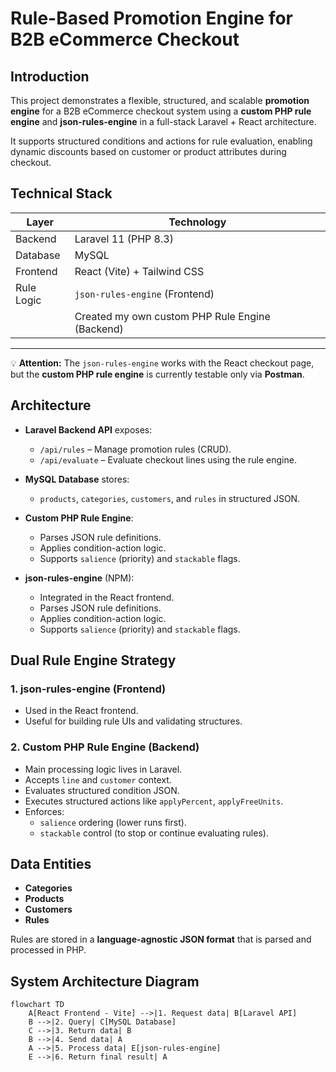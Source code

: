 # Rule-Based Promotion Engine for B2B eCommerce Checkout

## Introduction

This project demonstrates a flexible, structured, and scalable **promotion engine** for a B2B eCommerce checkout system using a **custom PHP rule engine** and **json-rules-engine** in a full-stack Laravel + React architecture.

It supports structured conditions and actions for rule evaluation, enabling dynamic discounts based on customer or product attributes during checkout.


## Technical Stack

| Layer      | Technology                                         |
|------------|----------------------------------------------------|
| Backend    | Laravel 11 (PHP 8.3)                               |
| Database   | MySQL                                              |
| Frontend   | React (Vite) + Tailwind CSS                        |
| Rule Logic | `json-rules-engine` (Frontend)                     |
|            | Created my own custom PHP Rule Engine (Backend)    |
-------------------------------------------------------------------
💡 **Attention:** The `json-rules-engine` works with the React checkout page, but the **custom PHP rule engine** is currently testable only via **Postman**.


## Architecture

- **Laravel Backend API** exposes:
  - `/api/rules` – Manage promotion rules (CRUD).
  - `/api/evaluate` – Evaluate checkout lines using the rule engine.

- **MySQL Database** stores:
  - `products`, `categories`, `customers`, and `rules` in structured JSON.

- **Custom PHP Rule Engine**:
  - Parses JSON rule definitions.
  - Applies condition-action logic.
  - Supports `salience` (priority) and `stackable` flags.

- **json-rules-engine** (NPM):
  - Integrated in the React frontend.
  - Parses JSON rule definitions.
  - Applies condition-action logic.
  - Supports `salience` (priority) and `stackable` flags.


## Dual Rule Engine Strategy

### 1. json-rules-engine (Frontend)

- Used in the React frontend.
- Useful for building rule UIs and validating structures.

### 2. Custom PHP Rule Engine (Backend)

- Main processing logic lives in Laravel.
- Accepts `line` and `customer` context.
- Evaluates structured condition JSON.
- Executes structured actions like `applyPercent`, `applyFreeUnits`.
- Enforces:
  - `salience` ordering (lower runs first).
  - `stackable` control (to stop or continue evaluating rules).


## Data Entities

- **Categories**
- **Products**
- **Customers**
- **Rules**

Rules are stored in a **language-agnostic JSON format** that is parsed and processed in PHP.


## System Architecture Diagram

```mermaid
flowchart TD
    A[React Frontend - Vite] -->|1. Request data| B[Laravel API]
    B -->|2. Query| C[MySQL Database]
    C -->|3. Return data| B
    B -->|4. Send data| A
    A -->|5. Process data| E[json-rules-engine]
    E -->|6. Return final result| A





